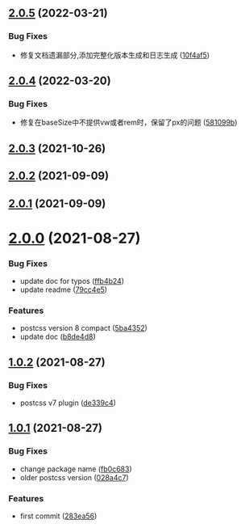 ## [2.0.5](https://github.com/ben-lau/postcss-pixel-to-remvw/compare/v2.0.4...v2.0.5) (2022-03-21)


### Bug Fixes

* 修复文档遗漏部分,添加完整化版本生成和日志生成 ([10f4af5](https://github.com/ben-lau/postcss-pixel-to-remvw/commit/10f4af5e296e4775f4760241a5230e2cd1054b86))



## [2.0.4](https://github.com/ben-lau/postcss-pixel-to-remvw/compare/v2.0.3...v2.0.4) (2022-03-20)


### Bug Fixes

* 修复在baseSize中不提供vw或者rem时，保留了px的问题 ([581099b](https://github.com/ben-lau/postcss-pixel-to-remvw/commit/581099b09bb2f80531a0eb7f1205ab3456d63afb))



## [2.0.3](https://github.com/ben-lau/postcss-pixel-to-remvw/compare/v2.0.2...v2.0.3) (2021-10-26)



## [2.0.2](https://github.com/ben-lau/postcss-pixel-to-remvw/compare/v2.0.1...v2.0.2) (2021-09-09)



## [2.0.1](https://github.com/ben-lau/postcss-pixel-to-remvw/compare/v2.0.0...v2.0.1) (2021-09-09)



# [2.0.0](https://github.com/ben-lau/postcss-pixel-to-remvw/compare/v1.0.2...v2.0.0) (2021-08-27)


### Bug Fixes

* update doc for typos ([ffb4b24](https://github.com/ben-lau/postcss-pixel-to-remvw/commit/ffb4b247520c49a3410ad71fbe301727563b5538))
* update readme ([79cc4e5](https://github.com/ben-lau/postcss-pixel-to-remvw/commit/79cc4e5edcafff2fcdd1e9bbb34a416c3260f7b0))


### Features

* postcss version 8 compact ([5ba4352](https://github.com/ben-lau/postcss-pixel-to-remvw/commit/5ba43520897e25bd010ed705e3d99465ff223fcf))
* update doc ([b8de4d8](https://github.com/ben-lau/postcss-pixel-to-remvw/commit/b8de4d8a6e92242a5f6f6f02cfa4f2dc5630918d))



## [1.0.2](https://github.com/ben-lau/postcss-pixel-to-remvw/compare/v1.0.1...v1.0.2) (2021-08-27)


### Bug Fixes

* postcss v7 plugin ([de339c4](https://github.com/ben-lau/postcss-pixel-to-remvw/commit/de339c405b9db88f496aa6a63f370c7e1c670dd0))



## [1.0.1](https://github.com/ben-lau/postcss-pixel-to-remvw/compare/283ea567445aac4c833588ad73316e9585fe95b7...v1.0.1) (2021-08-27)


### Bug Fixes

* change package name ([fb0c683](https://github.com/ben-lau/postcss-pixel-to-remvw/commit/fb0c683613895feb70c48c0203f23bb1a6936757))
* older postcss version ([028a4c7](https://github.com/ben-lau/postcss-pixel-to-remvw/commit/028a4c7465dfdd5bba12c049e4fd895774b3b306))


### Features

* first commit ([283ea56](https://github.com/ben-lau/postcss-pixel-to-remvw/commit/283ea567445aac4c833588ad73316e9585fe95b7))



